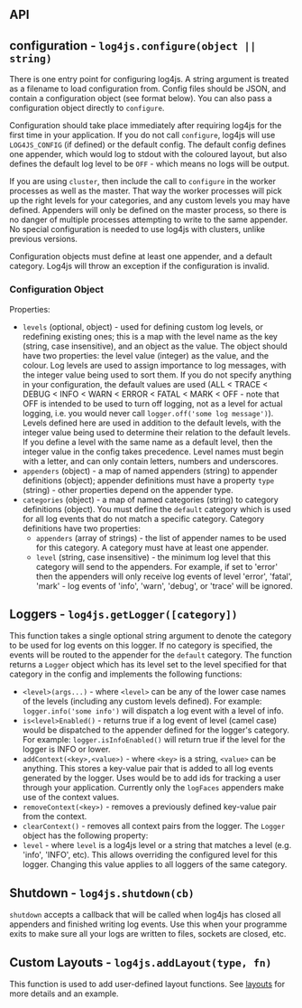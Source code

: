 ## API

## configuration - `log4js.configure(object || string)`

There is one entry point for configuring log4js. A string argument is treated as a filename to load configuration from. Config files should be JSON, and contain a configuration object (see format below). You can also pass a configuration object directly to `configure`.

Configuration should take place immediately after requiring log4js for the first time in your application. If you do not call `configure`, log4js will use `LOG4JS_CONFIG` (if defined) or the default config. The default config defines one appender, which would log to stdout with the coloured layout, but also defines the default log level to be `OFF` - which means no logs will be output.

If you are using `cluster`, then include the call to `configure` in the worker processes as well as the master. That way the worker processes will pick up the right levels for your categories, and any custom levels you may have defined. Appenders will only be defined on the master process, so there is no danger of multiple processes attempting to write to the same appender. No special configuration is needed to use log4js with clusters, unlike previous versions.

Configuration objects must define at least one appender, and a default category. Log4js will throw an exception if the configuration is invalid.

### Configuration Object
Properties:
* `levels` (optional, object) - used for defining custom log levels, or redefining existing ones; this is a map with the level name as the key (string, case insensitive), and an object as the value. The object should have two properties: the level value (integer) as the value, and the colour. Log levels are used to assign importance to log messages, with the integer value being used to sort them. If you do not specify anything in your configuration, the default values are used (ALL < TRACE < DEBUG < INFO < WARN < ERROR < FATAL < MARK < OFF - note that OFF is intended to be used to turn off logging, not as a level for actual logging, i.e. you would never call `logger.off('some log message')`). Levels defined here are used in addition to the default levels, with the integer value being used to determine their relation to the default levels. If you define a level with the same name as a default level, then the integer value in the config takes precedence. Level names must begin with a letter, and can only contain letters, numbers and underscores.
* `appenders` (object) - a map of named appenders (string) to appender definitions (object); appender definitions must have a property `type` (string) - other properties depend on the appender type.
* `categories` (object) - a map of named categories (string) to category definitions (object). You must define the `default` category which is used for all log events that do not match a specific category. Category definitions have two properties:
  * `appenders` (array of strings) - the list of appender names to be used for this category. A category must have at least one appender.
  * `level` (string, case insensitive) - the minimum log level that this category will send to the appenders. For example, if set to 'error' then the appenders will only receive log events of level 'error', 'fatal', 'mark' - log events of 'info', 'warn', 'debug', or 'trace' will be ignored.

## Loggers - `log4js.getLogger([category])`

This function takes a single optional string argument to denote the category to be used for log events on this logger. If no category is specified, the events will be routed to the appender for the `default` category. The function returns a `Logger` object which has its level set to the level specified for that category in the config and implements the following functions:
* `<level>(args...)` - where `<level>` can be any of the lower case names of the levels (including any custom levels defined). For example: `logger.info('some info')` will dispatch a log event with a level of info.
* `is<level>Enabled()` - returns true if a log event of level <level> (camel case) would be dispatched to the appender defined for the logger's category. For example: `logger.isInfoEnabled()` will return true if the level for the logger is INFO or lower.
* `addContext(<key>,<value>)` - where `<key>` is a string, `<value>` can be anything. This stores a key-value pair that is added to all log events generated by the logger. Uses would be to add ids for tracking a user through your application. Currently only the `logFaces` appenders make use of the context values.
* `removeContext(<key>)`  - removes a previously defined key-value pair from the context.
* `clearContext()` - removes all context pairs from the logger.
The `Logger` object has the following property:
* `level` - where `level` is a log4js level or a string that matches a level (e.g. 'info', 'INFO', etc). This allows overriding the configured level for this logger. Changing this value applies to all loggers of the same category.


## Shutdown - `log4js.shutdown(cb)`

`shutdown` accepts a callback that will be called when log4js has closed all appenders and finished writing log events. Use this when your programme exits to make sure all your logs are written to files, sockets are closed, etc.

## Custom Layouts - `log4js.addLayout(type, fn)`
This function is used to add user-defined layout functions. See [layouts](layouts.md) for more details and an example.

